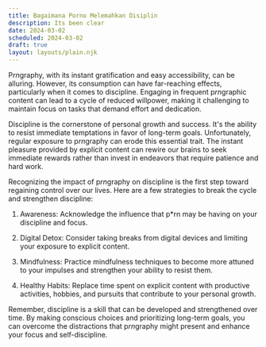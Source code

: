 ```yaml
---
title: Bagaimana Porno Melemahkan Disiplin
description: Its been clear
date: 2024-03-02
scheduled: 2024-03-02
draft: true
layout: layouts/plain.njk
---
```


P*rn*graphy, with its instant gratification and easy accessibility, can be alluring. However, its consumption can have far-reaching effects, particularly when it comes to discipline. Engaging in frequent p*rn*graphic content can lead to a cycle of reduced willpower, making it challenging to maintain focus on tasks that demand effort and dedication.

Discipline is the cornerstone of personal growth and success. It's the ability to resist immediate temptations in favor of long-term goals. Unfortunately, regular exposure to p*rn*graphy can erode this essential trait. The instant pleasure provided by explicit content can rewire our brains to seek immediate rewards rather than invest in endeavors that require patience and hard work.

Recognizing the impact of p*rn*graphy on discipline is the first step toward regaining control over our lives. Here are a few strategies to break the cycle and strengthen discipline:

1. Awareness: Acknowledge the influence that p*rn may be having on your discipline and focus.

2. Digital Detox: Consider taking breaks from digital devices and limiting your exposure to explicit content.

3. Mindfulness: Practice mindfulness techniques to become more attuned to your impulses and strengthen your ability to resist them.

4. Healthy Habits: Replace time spent on explicit content with productive activities, hobbies, and pursuits that contribute to your personal growth.

Remember, discipline is a skill that can be developed and strengthened over time. By making conscious choices and prioritizing long-term goals, you can overcome the distractions that p*rn*graphy might present and enhance your focus and self-discipline.
